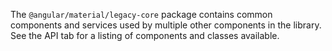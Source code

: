 The `@angular/material/legacy-core` package contains common components and services used by multiple other
components in the library. See the API tab for a listing of components and classes available.
